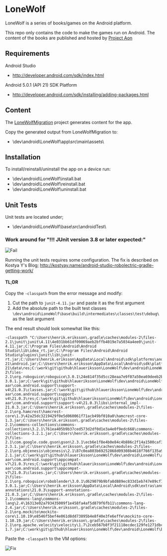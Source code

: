 LoneWolf
========

LoneWolf is a series of books/games on the Android platform.

This repo only contains the code to make the games run on Android.
The content of the books are published and hosted by [Project Aon](http://www.projectaon.org/)

Requirements
------------

Android Studio

- http://developer.android.com/sdk/index.html

Android 5.0.1 (API 21) SDK Platform

- http://developer.android.com/sdk/installing/adding-packages.html

Content
-------

The [LoneWolfMigration](https://github.com/hlaueriksson/LoneWolfMigration) project generates content for the app.

Copy the generated output from LoneWolfMigration to:

- \dev\android\LoneWolf\app\src\main\assets\

Installation
------------

To install/reinstall/uninstall the app on a device run: 

- \dev\android\LoneWolf\install.bat
- \dev\android\LoneWolf\reinstall.bat
- \dev\android\LoneWolf\uninstall.bat

Unit Tests
----------

Unit tests are located under;

- \dev\android\LoneWolf\base\src\androidTest\

### Work around for "!!! JUnit version 3.8 or later expected:"

![Fail](https://raw.githubusercontent.com/hlaueriksson/LoneWolf/master/fail.png)

Running the unit tests requires some configuration. The fix is described on Kostya Y's Blog; http://kostyay.name/android-studio-robolectric-gradle-getting-work/

#### TL;DR

Copy the `-classpath` from the error message and modify:

1. Cut the path to `junit-4.11.jar` and paste it as the first argument
1. Add the absolute path to the built test classes `\dev\android\LoneWolf\base\build\intermediates\classes\test\debug\` as the last argument

The end result should look somewhat like this:

```
-classpath "C:\Users\henrik.eriksson\.gradle\caches\modules-2\files-2.1\junit\junit\4.11\4e031bb61df09069aeb2bffb4019e7a5034a4ee0\junit-4.11.jar;C:\Program Files\Android\Android Studio\lib\idea_rt.jar;C:\Program Files\Android\Android Studio\plugins\junit\lib\junit-rt.jar;C:\Users\henrik.eriksson\AppData\Local\Android\sdk\platforms\android-21\android.jar;C:\Users\henrik.eriksson\AppData\Local\Android\sdk\platforms\android-21\data\res;C:\work\git\github\hlaueriksson\LoneWolf\dev\android\LoneWolf\base\build\intermediates\classes\debug;C:\Users\henrik.eriksson\.gradle\caches\modules-2\files-2.1\org.roboguice\roboguice\3.0.1\24e814f35d5cc28eaa7e9f07a50ea69deeb2b544\roboguice-3.0.1.jar;C:\work\git\github\hlaueriksson\LoneWolf\dev\android\LoneWolf\app\build\intermediates\exploded-aar\com.android.support\support-v4\21.0.3\classes.jar;C:\work\git\github\hlaueriksson\LoneWolf\dev\android\LoneWolf\app\build\intermediates\exploded-aar\com.android.support\support-v4\21.0.3\res;C:\work\git\github\hlaueriksson\LoneWolf\dev\android\LoneWolf\app\build\intermediates\exploded-aar\com.android.support\support-v4\21.0.3\libs\internal_impl-21.0.3.jar;C:\Users\henrik.eriksson\.gradle\caches\modules-2\files-2.1\org.hamcrest\hamcrest-core\1.3\42a25dc3219429f0e5d060061f71acb49bf010a0\hamcrest-core-1.3.jar;C:\Users\henrik.eriksson\.gradle\caches\modules-2\files-2.1\commons-collections\commons-collections\3.2.1\761ea405b9b37ced573d2df0d1e3a4e0f9edc668\commons-collections-3.2.1.jar;C:\Users\henrik.eriksson\.gradle\caches\modules-2\files-2.1\com.google.code.gson\gson\2.3.1\ecb6e1f8e4b0e84c4b886c2f14a1500caf309757\gson-2.3.1.jar;C:\Users\henrik.eriksson\.gradle\caches\modules-2\files-2.1\org.objenesis\objenesis\2.1\87c0ea803b69252868d09308b4618f766f135a96\objenesis-2.1.jar;C:\work\git\github\hlaueriksson\LoneWolf\dev\android\LoneWolf\app\build\intermediates\exploded-aar\com.android.support\appcompat-v7\21.0.3\res;C:\work\git\github\hlaueriksson\LoneWolf\dev\android\LoneWolf\app\build\intermediates\exploded-aar\com.android.support\appcompat-v7\21.0.3\classes.jar;C:\Users\henrik.eriksson\.gradle\caches\modules-2\files-2.1\org.roboguice\roboblender\3.0.1\d629079b9bfa8d889ec833d1eb747e89cf789bfa\roboblender-3.0.1.jar;C:\Users\henrik.eriksson\AppData\Local\Android\sdk\extras\android\m2repository\com\android\support\support-annotations\21.0.3\support-annotations-21.0.3.jar;C:\Users\henrik.eriksson\.gradle\caches\modules-2\files-2.1\commons-lang\commons-lang\2.4\16313e02a793435009f1e458fa4af5d879f6fb11\commons-lang-2.4.jar;C:\Users\henrik.eriksson\.gradle\caches\modules-2\files-2.1\org.mockito\mockito-core\1.10.19\e8546f5bef4e061d8dd73895b4e8f40e3fe6effe\mockito-core-1.10.19.jar;C:\Users\henrik.eriksson\.gradle\caches\modules-2\files-2.1\org.apache.velocity\velocity\1.7\2ceb567b8f3f21118ecdec129fe1271dbc09aa7a\velocity-1.7.jar;C:\work\git\github\hlaueriksson\LoneWolf\dev\android\LoneWolf\base\build\intermediates\classes\test\debug\"
```

Paste the `-classpath` to the VM options:

![Fix](https://raw.githubusercontent.com/hlaueriksson/LoneWolf/master/fix.png)
